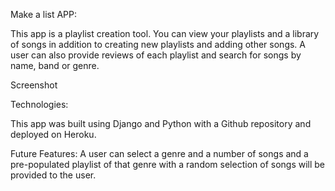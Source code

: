 Make a list APP:

This app is a playlist creation tool. You can view your playlists and a library of songs in addition to creating new playlists and adding other songs. A user can also provide reviews of each playlist and search for songs by name, band or genre.

Screenshot

Technologies:  

This app was built using Django and Python with a Github repository and deployed on Heroku. 

Future Features: A user can select a genre and a number of songs and a pre-populated playlist of that genre with a random selection of songs will be provided to the user. 